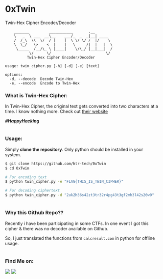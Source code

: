 # 0xTwin
Twin-Hex Cipher Encoder/Decoder

```
    _______         ___________       .__
    \   _  \ ___  __\__    ___/_  _  _|__| ____
    /  /_\  \\  \/  / |    |  \ \/ \/ /  |/    \
    \  \_/   \>    <  |    |   \     /|  |   |  \
     \_____  /__/\_ \ |____|    \/\_/ |__|___|  /
           \/      \/                         \/
          Twin-Hex Cipher Encoder/Decoder

usage: twin_cipher.py [-h] [-d] [-e] [text]

options:
  -d, --decode  Decode Twin-Hex
  -e, --encode  Encode to Twin-Hex
```

### What is Twin-Hex Cipher:
 In Twin-Hex Cipher, the original text gets converted into two characters at a time. I know nothing more. Check out [their website](https://www.calcresult.com/misc/cyphers/twin-hex.html)
 
 ***#HappyHacking***

#

### Usage:

Simply **clone the repository**. Only python should be installed in your system.
```bash
$ git clone https://github.com/htr-tech/0xTwin
$ cd 0xTwin

# For encoding text
$ python twin_cipher.py -e "FLAG{THIS_IS_TWIN_CIPHER}"

# For decoding ciphertext
$ python twin_cipher.py -d "2uk2h36s42zt3tr32r4pg43t3gf2mh3l42s26w0"
```

#

### Why this Github Repo??
 Recently i have been participating in some CTFs. In one event I got this cipher & there was no decoder available on Github. 
 
 So, I just translated the functions from `calcresult.com` in python for offline usage.

#

### Find Me on:
<p align="left">
  <a href="https://tahmidrayat.is-a.dev" target="_blank"><img src="https://img.shields.io/badge/Socials-grey?style=for-the-badge&logo=linktree"></a>
  <a href="https://github.com/htr-tech" target="_blank"><img src="https://img.shields.io/badge/Github-blue?style=for-the-badge&logo=github"></a>
</p>
